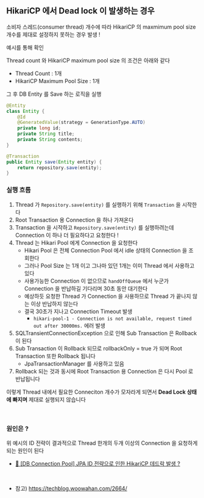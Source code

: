 ## HikariCP 에서 Dead lock 이 발생하는 경우

소비자 스레드(consumer thread) 개수에 따라 HikariCP 의 maxmimum pool size 개수를 제대로 설정하지 못하는 경우 발생 !

예시를 통해 확인

Thread count 와 HikariCP maximum pool size 의 조건은 아래와 같다

- Thread Count : 1개
- HikariCP Maximum Pool Size : 1개

그 후 DB Entity 를 Save 하는 로직을 실행

```java
@Entity
class Entity {
    @Id
    @GeneratedValue(strategy = GenerationType.AUTO)
    private long id;
    private String title;
    private String contents;
}

@Transaction
public Entity save(Entity entity) {
    return repository.save(entity);
}
```

### 실행 흐름

1. Thread 가 `Repository.save(entity)` 를 실행하기 위해 `Transaction` 을 시작한다
2. Root Transaction 용 Connection 을 하나 가져온다
3. Transaction 을 시작하고 `Repository.save(entity)` 를 실행하려는데 Connection 이 하나 더 필요하다고 요청한다 !
4. Thread 는 Hikari Pool 에게 Connection 을 요청한다
   - Hikari Pool 은 전체 Connection Pool 에서 idle 상태의 Connection 을 조회한다
   - 그러나 Pool Size 는 1개 이고 그나마 있던 1개는 이미 Thread 에서 사용하고 있다
   - 사용가능한 Connection 이 없으므로 `handOffQueue` 에서 누군가 Connection 을 반납하길 기다리며 30초 동안 대기한다
   - 예상하듯 요청한 Thread 가 Connection 을 사용하므로 Thread 가 끝나지 않는 이상 반납하지 않는다
   - 결국 30초가 지나고 Connection Timeout 발생
     - `hikari-pool-1 - Connection is not available, request timed out after 30000ms.` 에러 발생
5. SQLTransientConnectionException 으로 인해 Sub Transaction 은 Rollback 이 된다
6. Sub Transaction 이 Rollback 되므로 rollbackOnly = true 가 되며 Root Transaction 또한 Rollback 됩니다
   - JpaTransactionManager 를 사용하고 있음
7. Rollback 되는 것과 동시에 Root Transaction 용 Connection 은 다시 Pool 로 반납됩니다

이렇게 Thread 내에서 필요한 Conneciton 개수가 모자라게 되면서 **Dead Lock 상태에 빠지며** 제대로 실행되지 않습니다

</br>

### 원인은 ?

위 예시의 ID 전략이 결과적으로 Thread 한개의 두개 이상의 Connection 을 요청하게 되는 원인이 된다

- [🌿 [DB Connection Pool] JPA ID 전략으로 인한 HikariCP 데드락 발생 ?](https://github.com/leeMK09/MemoMemo/blob/main/%F0%9F%8C%BF%20%EC%8A%A4%ED%94%84%EB%A7%81/%5BDB%20Connection%20Pool%5D%20JPA%20ID%20%EC%A0%84%EB%9E%B5%EC%9C%BC%EB%A1%9C%20%EC%9D%B8%ED%95%9C%20HikariCP%20%EB%8D%B0%EB%93%9C%EB%9D%BD%20%EB%B0%9C%EC%83%9D%20%3F.md)

</br>

- 참고) https://techblog.woowahan.com/2664/
